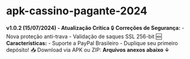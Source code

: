 # apk-cassino-pagante-2024
**v1.0.2 (15/07/2024) - Atualização Crítica**   🔒 **Correções de Segurança:**   - Nova proteção anti-trava   - Validação de saques SSL 256-bit    🆕 **Características:**   - Suporte a PayPal Brasileiro   - Duplique seu primeiro depósito!    📥 Download via APK ou ZIP:   **Arquivos anexos abaixo ↓**    
